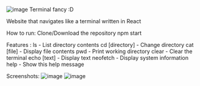 ![image](https://github.com/user-attachments/assets/d5ee0685-30dc-4608-8a08-4083abf30a87)
 Terminal fancy :D

 Website that navigates like a terminal written in React 

 How to run:
   Clone/Download the repository
   npm start 

 Features :
   ls - List directory contents
  cd [directory] - Change directory
  cat [file] - Display file contents
  pwd - Print working directory
  clear - Clear the terminal
  echo [text] - Display text
  neofetch - Display system information
  help - Show this help message

  Screenshots:
  ![image](https://github.com/user-attachments/assets/5695d702-7242-49db-a3ff-02ed30b09404)
  ![image](https://github.com/user-attachments/assets/fd8d18c1-4e37-4274-97ac-79086da478a6)
